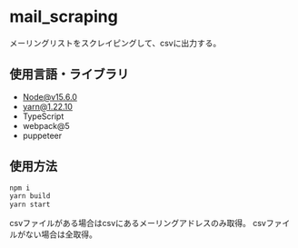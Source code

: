 # mail_scraping

メーリングリストをスクレイピングして、csvに出力する。  
## 使用言語・ライブラリ
 - Node@v15.6.0
 - yarn@1.22.10
 - TypeScript
 - webpack@5
 - puppeteer

## 使用方法
```bash
npm i
yarn build
yarn start
```
csvファイルがある場合はcsvにあるメーリングアドレスのみ取得。
csvファイルがない場合は全取得。